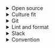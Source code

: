 <details>
<summary>Open source</summary>

1. [Complete guide to open source - how to contribute](https://youtu.be/yzeVMecydCE)
1. [github: abhisheknaiidu/awesome-github-profile-readme](https://github.com/abhisheknaiidu/awesome-github-profile-readme/pulls)

</details>

<details>
<summary>Culture fit</summary>

1. [12. 사고를 쳐도 혼나지 않는 회사](https://brunch.co.kr/@svillustrated/13)

</details>

<details>
<summary>Git</summary>

1. [GitLens Extension in Visual Studio Code](https://youtu.be/C6wMNoe78oc)
1. [13 Advanced (but useful) Git Techniques and Shortcuts](https://youtu.be/ecK3EnyGD8o)
1. [github: tiimgreen/github-cheat-sheet](https://github.com/tiimgreen/github-cheat-sheet)
1. [8.3 Customizing Git - Git Hooks](https://git-scm.com/book/en/v2/Customizing-Git-Git-Hooks)
1. [Github: tiimgreen/github-cheat-sheet](https://github.com/tiimgreen/github-cheat-sheet)
1. [Git for Professionals Tutorial - Tools & Concepts for Mastering Version Control with Git](https://youtu.be/Uszj_k0DGsg)
1. [Using Git with Visual Studio Code (Official Beginner Tutorial)](https://youtu.be/i_23KUAEtUM)
1. [How to use GitHub Desktop: The easy tutorial(Part1)](https://youtu.be/RPagOAUx2SQ)
1. [stefanzweifel/git-auto-commit-action](https://github.com/stefanzweifel/git-auto-commit-action)
1. [Git and GitHub Beginner Tutorial 7 - Git Tags - what, why, when and how](https://youtu.be/govmXpDGLpo)
1. [How to Release Code With Github](https://youtu.be/Ob9llA_QhQY)
1. [18. Git for beginners. Tags in Git. How to use Git tags?](https://youtu.be/vSsypsDRiMU)
1. [Get a Full GitHub Contribution Graph With a Few Lines of Code](https://youtu.be/YQ8Ay5ZaY-M)
1. [Youtube short: "Git" verified](https://youtube.com/shorts/oIGzfvBb6Hk?feature=share)
1. [쉽게 설명하는 Git 기초 2. git diff & 응 vscode 쓸거야](https://youtu.be/xD9GnHKveRk)
1. [git - commit message convention](https://doublesprogramming.tistory.com/256)
1. [stevemao/github-issue-templates](https://github.com/stevemao/github-issue-templates)
1. [🔥 super handy `git ac` alias](https://youtube.com/shorts/H2NuCNfdu5g?feature=share)
1. [Github blog - Pull request merge queue (public beta)](https://github.blog/changelog/2023-02-08-pull-request-merge-queue-public-beta/)
1. [Atlassian docs: Gitflow Workflow](https://www.atlassian.com/git/tutorials/comparing-workflows/gitflow-workflow)
1. [Atlassian docs: Trunk-based development](https://www.atlassian.com/continuous-delivery/continuous-integration/trunk-based-development)
1. [Github docs: Automatically generated release notes](https://docs.github.com/en/repositories/releasing-projects-on-github/automatically-generated-release-notes)
1. [Git docs: 8.3 Customizing Git - Git Hooks](https://git-scm.com/book/en/v2/Customizing-Git-Git-Hooks)

</details>

<details>
<summary>Lint and format</summary>

1. [Why I always use ESLint in my projects](https://youtu.be/ZuDIXV94Z1w)
1. [ESLint with VSCode, Prettier, Husky and React For Beginners](https://youtu.be/ZXW6Jn6or1w)

</details>

<details>
<summary>Slack</summary>

1. [Slack app directory: slagram](https://harborx-xyz.slack.com/apps)
1. [Github: slackapi/node-slack-sdk](https://github.com/slackapi/node-slack-sdk)

</details>

<details>
<summary>Convention</summary>

1. [Naming convention for environment variables files?](https://stackoverflow.com/questions/55458239/naming-convention-for-environment-variables-files)
1. [What language is a .env file written in?](https://stackoverflow.com/questions/56808232/what-language-is-a-env-file-written-in)
1. [Ruby on Jets docs: env files convention](https://rubyonjets.com/docs/env-files/)
1. [Pandas docs: commit convention](https://pandas.pydata.org/docs/development/contributing.html#committing-your-code)

</details>

